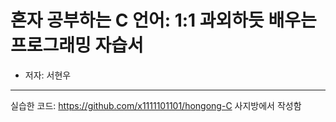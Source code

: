 # 혼자 공부하는 C 언어: 1:1 과외하듯 배우는 프로그래밍 자습서
- 저자: 서현우
------
실습한 코드: https://github.com/x1111101101/hongong-C
사지방에서 작성함
